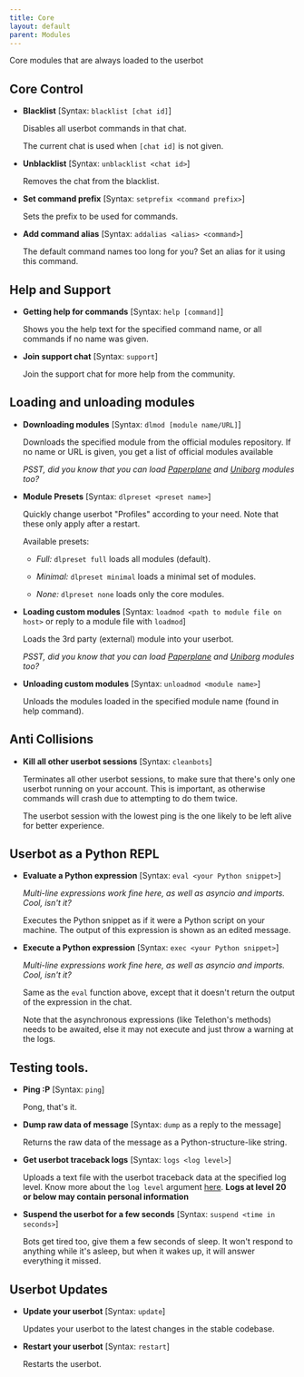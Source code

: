 ```yaml
---
title: Core
layout: default
parent: Modules
---
```


Core modules that are always loaded to the userbot

## Core Control

 - **Blacklist** 
[Syntax: `blacklist [chat id]`]

   Disables all userbot commands in that chat.

   The current chat is used when `[chat id]` is not given.

 - **Unblacklist** 
[Syntax: `unblacklist <chat id>`]

   Removes the chat from the blacklist.

 - **Set command prefix** 
[Syntax: `setprefix <command prefix>`]

   Sets the prefix to be used for commands.

 - **Add command alias** 
[Syntax: `addalias <alias> <command>`]

   The default command names too long for you? Set an alias for it using this command.

## Help and Support

 - **Getting help for commands** 
[Syntax: `help [command]`]

   Shows you the help text for the specified command name, or all commands if no name was given.

 - **Join support chat** 
[Syntax: `support`]

   Join the support chat for more help from the community.

## Loading and unloading modules

 - **Downloading modules** 
[Syntax: `dlmod [module name/URL]`]

   Downloads the specified module from the official modules repository. If no name or URL is given, you get a list of official modules available
   
   *PSST, did you know that you can load [Paperplane](https://github.com/MyPaperPlane/Telegram-UserBot) and [Uniborg](https://github.com/SpEcHiDe/UniBorg) modules too?*


 - **Module Presets** 
[Syntax: `dlpreset <preset name>`]

   Quickly change userbot "Profiles" according to your need. Note that these only apply after a restart.

   Available presets:
    - *Full:* `dlpreset full` 
loads all modules (default).

    - *Minimal:* `dlpreset minimal` 
loads a minimal set of modules.

    - *None:* `dlpreset none` 
loads only the core modules.

 - **Loading custom modules**
[Syntax: `loadmod <path to module file on host>` or reply to a module file with `loadmod`]

   Loads the 3rd party (external) module into your userbot.

   *PSST, did you know that you can load [Paperplane](https://github.com/MyPaperPlane/Telegram-UserBot) and [Uniborg](https://github.com/SpEcHiDe/UniBorg) modules too?*

 - **Unloading custom modules**
[Syntax: `unloadmod <module name>`]

   Unloads the modules loaded in the specified module name (found in help command).

## Anti Collisions

 - **Kill all other userbot sessions**
[Syntax: `cleanbots`]

   Terminates all other userbot sessions, to make sure that there's only one userbot running on your account. This is important, as otherwise commands will crash due to attempting to do them twice.

   The userbot session with the lowest ping is the one likely to be left alive for better experience.

## Userbot as a Python REPL

 - **Evaluate a Python expression**
[Syntax: `eval <your Python snippet>`]

   *Multi-line expressions work fine here, as well as asyncio and imports. Cool, isn't it?*

   Executes the Python snippet as if it were a Python script on your machine. The output of this expression is shown as an edited message.

 - **Execute a Python expression**
[Syntax: `exec <your Python snippet>`]

   *Multi-line expressions work fine here, as well as asyncio and imports. Cool, isn't it?*

   Same as the `eval` function above, except that it doesn't return the output of the expression in the chat.

   Note that the asynchronous expressions (like Telethon's methods) needs to be awaited, else it may not execute and just throw a warning at the logs.
   
## Testing tools.

 - **Ping :P**
[Syntax: `ping`]

   Pong, that's it.

 - **Dump raw data of message**
[Syntax: `dump` as a reply to the message]

   Returns the raw data of the message as a Python-structure-like string.

 - **Get userbot traceback logs**
[Syntax: `logs <log level>`]

   Uploads a text file with the userbot traceback data at the specified log level. Know more about the `log level` argument [here](https://docs.python.org/3/library/logging.html#logging-levels "The Python documentation").
   **Logs at level 20 or below may contain personal information**

 - **Suspend the userbot for a few seconds**
[Syntax: `suspend <time in seconds>`]

   Bots get tired too, give them a few seconds of sleep. It won't respond to anything while it's asleep, but when it wakes up, it will answer everything it missed.

## Userbot Updates

 - **Update your userbot**
[Syntax: `update`]

   Updates your userbot to the latest changes in the stable codebase.

 - **Restart your userbot**
[Syntax: `restart`]

   Restarts the userbot.
